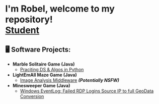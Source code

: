<h1>I'm Robel, welcome to my repository! <br/><a href="https://github.com/joshmadakor1">Student</a>

<h2>🖥️ Software Projects:</h2>

- <b>Marble Solitaire Game (Java)</b>
  - [Praciting DS & Algos in Python](https://github.com/joshmadakor1/Algorithms-Practice)
- <b>LightEmAll Maze Game (Java) </b>
  - [Image Analysis Middleware](https://github.com/joshmadakor1/4chan-Image-Analysis-Middleware-C964) <b><i>(Potentially NSFW)</b></i>
- <b>Minesweeper Game (Java) </b>
  - [Windows EventLog: Failed RDP Logins Source IP to full GeoData Conversion](https://github.com/joshmadakor1/Sentinel-Lab)

